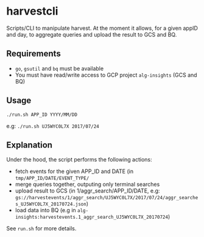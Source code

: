 # harvestcli

Scripts/CLI to manipulate harvest.
At the moment it allows, for a given appID and day, to aggregate queries and upload the result to GCS and BQ.

## Requirements

* `go`, `gsutil` and `bq` must be available
* You must have read/write access to GCP project `alg-insights` (GCS and BQ)

## Usage

`./run.sh APP_ID YYYY/MM/DD`

e.g: `./run.sh UJ5WYC0L7X 2017/07/24`

## Explanation

Under the hood, the script performs the following actions:

* fetch events for the given APP_ID and DATE (in `tmp/APP_ID/DATE/EVENT_TYPE/`
* merge queries together, outputing only terminal searches
* upload result to GCS (in 1/aggr_search/APP_ID/DATE, e.g: `gs://harvestevents/1/aggr_search/UJ5WYC0L7X/2017/07/24/aggr_searches_UJ5WYC0L7X_20170724.json`)
* load data into BQ (e.g in `alg-insights:harvestevents.1_aggr_search_UJ5WYC0L7X_20170724`)

See `run.sh` for more details.
